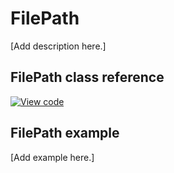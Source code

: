 # FilePath

[Add description here.]

## FilePath class reference
[![View code](https://www.mbed.com/embed/?type=library)](https://os.mbed.com/docs/mbed-os/v6.0/mbed-os-api-doxy/classmbed_1_1_file_path.html)

## FilePath example

[Add example here.]

